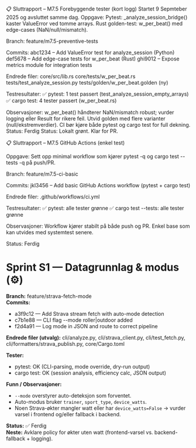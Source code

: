 
📋 Sluttrapport – M7.5 Forebyggende tester (kort logg)
Startet 9 Sepmteber 2025 og avsluttet samme dag. 
Oppgave:
Pytest: _analyze_session_bridge() kaster ValueError ved tomme arrays.
Rust golden-test: w_per_beat() med edge-cases (NaN/null/mismatch).

Branch: feature/m7.5-preventive-tests

Commits:
abc1234 – Add ValueError test for analyze_session (Python)
def5678 – Add edge-case tests for w_per_beat (Rust)
ghi9012 – Expose metrics module for integration tests

Endrede filer:
core/src/lib.rs
core/tests/w_per_beat.rs
tests/test_analyze_session.py
tests/golden/w_per_beat.golden (ny)

Testresultater:
✅ pytest: 1 test passert (test_analyze_session_empty_arrays)
✅ cargo test: 4 tester passert (w_per_beat.rs)

Observasjoner:
w_per_beat() håndterer NaN/mismatch robust; vurder logging eller Result for rikere feil.
Utvid golden med flere varianter (null/ekstremverdier).
CI bør kjøre både pytest og cargo test for full dekning.
Status: Ferdig
Status: Lokalt grønt. Klar for PR.

📋 Sluttrapport – M7.5 GitHub Actions (enkel test)

Oppgave: Sett opp minimal workflow som kjører pytest -q og cargo test --tests -q på push/PR.

Branch: feature/m7.5-ci-basic

Commits:
jkl3456 – Add basic GitHub Actions workflow (pytest + cargo test)

Endrede filer:
.github/workflows/ci.yml

Testresultater:
✅ pytest: alle tester grønne
✅ cargo test --tests: alle tester grønne

Observasjoner: Workflow kjører stabilt på både push og PR. Enkel base som kan utvides med systemtest senere.

Status: Ferdig

# Sprint S1 — Datagrunnlag & modus (⚙️)

**Branch:** feature/strava-fetch-mode  
**Commits:**  
- a3f9c12 — Add Strava stream fetch with auto-mode detection  
- c7b1e88 — CLI flag --mode roller|outdoor added  
- f2d4a91 — Log mode in JSON and route to correct pipeline

**Endrede filer (utvalg):**
cli/analyze.py, cli/strava_client.py, cli/test_fetch.py, cli/formatters/strava_publish.py, core/Cargo.toml

**Tester:**  
- pytest: OK (CLI-parsing, mode override, dry-run output)  
- cargo test: OK (session analysis, efficiency calc, JSON output)

**Funn / Observasjoner:**  
- `--mode` overstyrer auto-deteksjon som forventet.  
- Auto-modus bruker `trainer`, `sport_type`, `device_watts`.  
- Noen Strava-økter mangler watt eller har `device_watts=False` → vurder varsel i frontend og/eller fallback i backend.

**Status:** ✅ Ferdig  
**Neste:** Avklare policy for økter uten watt (frontend-varsel vs. backend-fallback + logging).